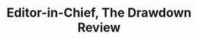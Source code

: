 ---
quote: "Working with Duncan is an absolute pleasure. He's thoughtful, creative, organized, and truly collaborative. Duncan translated a big, complex set of data into a family of visualizations for The Drawdown Review. It's no surprise they became very popular, so we've made them available to the public as key climate communication tools. I'd jump at the change to work with him again."
by: 'Dr. Katharine Wilkinson'
title: 'Editor-in-Chief, The Drawdown Review'
displayOrder: 1
---